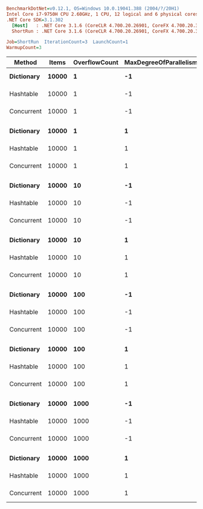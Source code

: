 ``` ini

BenchmarkDotNet=v0.12.1, OS=Windows 10.0.19041.388 (2004/?/20H1)
Intel Core i7-9750H CPU 2.60GHz, 1 CPU, 12 logical and 6 physical cores
.NET Core SDK=3.1.302
  [Host]   : .NET Core 3.1.6 (CoreCLR 4.700.20.26901, CoreFX 4.700.20.31603), X64 RyuJIT
  ShortRun : .NET Core 3.1.6 (CoreCLR 4.700.20.26901, CoreFX 4.700.20.31603), X64 RyuJIT

Job=ShortRun  IterationCount=3  LaunchCount=1  
WarmupCount=3  

```
|     Method | Items | OverflowCount | MaxDegreeOfParallelism |       Mean |       Error |     StdDev |  Ratio | RatioSD |
|----------- |------ |-------------- |----------------------- |-----------:|------------:|-----------:|-------:|--------:|
| **Dictionary** | **10000** |             **1** |                     **-1** |   **1.406 ms** |   **0.8433 ms** |  **0.0462 ms** |   **1.00** |    **0.00** |
|  Hashtable | 10000 |             1 |                     -1 |   2.153 ms |  13.4642 ms |  0.7380 ms |   1.53 |    0.54 |
| Concurrent | 10000 |             1 |                     -1 |  39.007 ms |  43.7751 ms |  2.3995 ms |  27.73 |    1.06 |
|            |       |               |                        |            |             |            |        |         |
| **Dictionary** | **10000** |             **1** |                      **1** |   **1.073 ms** |   **0.2931 ms** |  **0.0161 ms** |   **1.00** |    **0.00** |
|  Hashtable | 10000 |             1 |                      1 |   2.099 ms |   1.2308 ms |  0.0675 ms |   1.96 |    0.09 |
| Concurrent | 10000 |             1 |                      1 | 229.295 ms | 103.6057 ms |  5.6790 ms | 213.70 |    4.61 |
|            |       |               |                        |            |             |            |        |         |
| **Dictionary** | **10000** |            **10** |                     **-1** |   **1.405 ms** |   **0.2460 ms** |  **0.0135 ms** |   **1.00** |    **0.00** |
|  Hashtable | 10000 |            10 |                     -1 |   3.111 ms |  15.1413 ms |  0.8299 ms |   2.22 |    0.60 |
| Concurrent | 10000 |            10 |                     -1 |  46.494 ms |  24.7535 ms |  1.3568 ms |  33.11 |    1.26 |
|            |       |               |                        |            |             |            |        |         |
| **Dictionary** | **10000** |            **10** |                      **1** |   **1.070 ms** |   **0.2676 ms** |  **0.0147 ms** |   **1.00** |    **0.00** |
|  Hashtable | 10000 |            10 |                      1 |   2.102 ms |   1.1789 ms |  0.0646 ms |   1.97 |    0.09 |
| Concurrent | 10000 |            10 |                      1 | 232.000 ms |  77.1301 ms |  4.2278 ms | 216.90 |    1.32 |
|            |       |               |                        |            |             |            |        |         |
| **Dictionary** | **10000** |           **100** |                     **-1** |   **1.486 ms** |   **0.0951 ms** |  **0.0052 ms** |   **1.00** |    **0.00** |
|  Hashtable | 10000 |           100 |                     -1 |   3.489 ms |   6.9397 ms |  0.3804 ms |   2.35 |    0.26 |
| Concurrent | 10000 |           100 |                     -1 |  94.879 ms | 139.4154 ms |  7.6418 ms |  63.86 |    5.33 |
|            |       |               |                        |            |             |            |        |         |
| **Dictionary** | **10000** |           **100** |                      **1** |   **1.084 ms** |   **0.5832 ms** |  **0.0320 ms** |   **1.00** |    **0.00** |
|  Hashtable | 10000 |           100 |                      1 |   2.070 ms |   1.4151 ms |  0.0776 ms |   1.91 |    0.13 |
| Concurrent | 10000 |           100 |                      1 | 232.113 ms | 101.3473 ms |  5.5552 ms | 214.13 |    4.09 |
|            |       |               |                        |            |             |            |        |         |
| **Dictionary** | **10000** |          **1000** |                     **-1** |   **1.638 ms** |   **0.2532 ms** |  **0.0139 ms** |   **1.00** |    **0.00** |
|  Hashtable | 10000 |          1000 |                     -1 |   4.173 ms |   6.3706 ms |  0.3492 ms |   2.55 |    0.20 |
| Concurrent | 10000 |          1000 |                     -1 | 134.580 ms | 654.9634 ms | 35.9008 ms |  82.26 |   22.59 |
|            |       |               |                        |            |             |            |        |         |
| **Dictionary** | **10000** |          **1000** |                      **1** |   **1.041 ms** |   **0.5637 ms** |  **0.0309 ms** |   **1.00** |    **0.00** |
|  Hashtable | 10000 |          1000 |                      1 |   2.095 ms |   1.1374 ms |  0.0623 ms |   2.01 |    0.12 |
| Concurrent | 10000 |          1000 |                      1 | 229.708 ms | 106.2532 ms |  5.8241 ms | 220.67 |    2.74 |

